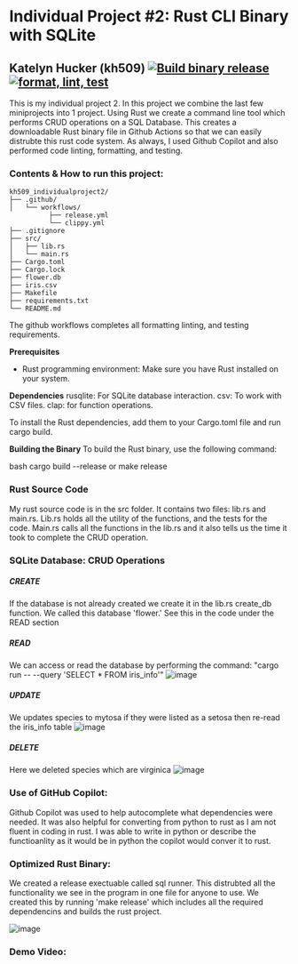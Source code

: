 # Individual Project #2: Rust CLI Binary with SQLite
## Katelyn Hucker (kh509) [![Build binary release](https://github.com/nogibjj/kh509_individualproject2/actions/workflows/release.yml/badge.svg)](https://github.com/nogibjj/kh509_individualproject2/actions/workflows/release.yml) [![format, lint, test](https://github.com/nogibjj/kh509_individualproject2/actions/workflows/format,lint,test.yml/badge.svg)](https://github.com/nogibjj/kh509_individualproject2/actions/workflows/format,lint,test.yml)

This is my individual project 2. In this project we combine the last few miniprojects into 1 project. Using Rust we create a command line tool which performs CRUD operations on a SQL Database. This creates a downloadable Rust binary file in Github Actions so that we can easily distrubte this rust code system. As always, I used Github Copilot and also performed code linting, formatting, and testing. 

### Contents & How to run this project:
```
kh509_individualproject2/
├── .github/
│   └── workflows/
          ├── release.yml
          └── clippy.yml
├── .gitignore
├── src/
│   ├── lib.rs
│   └── main.rs
├── Cargo.toml
├── Cargo.lock
├── flower.db
├── iris.csv
├── Makefile
├── requirements.txt
└── README.md
```
The github workflows completes all formatting linting, and testing requirements. 

**Prerequisites**
- Rust programming environment: Make sure you have Rust installed on your system.

**Dependencies**
rusqlite: For SQLite database interaction.
csv: To work with CSV files.
clap: for function operations. 

To install the Rust dependencies, add them to your Cargo.toml file and run cargo build.

**Building the Binary** 
To build the Rust binary, use the following command:

bash cargo build --release or make release

### Rust Source Code 

My rust source code is in the src folder. It contains two files: lib.rs and main.rs. Lib.rs holds all the utility of the functions, and the tests for the code. Main.rs calls all the functions in the lib.rs and it also tells us the time it took to complete the CRUD operation. 

### SQLite Database: CRUD Operations

  ##### CREATE 
  If the database is not already created we create it in the lib.rs create_db function. We called this database 'flower.' See this in the code under the READ         section
  ##### READ 
  We can access or read the database by performing the command: "cargo run -- --query 'SELECT * FROM iris_info'"
  ![image](https://github.com/nogibjj/kh509_individualproject2/assets/143521756/84a1d67f-5fc5-428d-8039-d68a11d2f03a)
  ##### UPDATE
  We updates species to mytosa if they were listed as a setosa then re-read the iris_info table
  ![image](https://github.com/nogibjj/kh509_individualproject2/assets/143521756/5e05b16c-b00b-4673-ab4f-ce6b7fc26b0d)
  ##### DELETE
  Here we deleted species which are virginica
  ![image](https://github.com/nogibjj/kh509_individualproject2/assets/143521756/ce259f74-6765-4b80-a780-420ed8073926)
  
### Use of GitHub Copilot:

Github Copilot was used to help autocomplete what dependencies were needed. It was also helpful for converting from python to rust as I am not fluent in coding in rust. I was able to write in python or describe the functioanlity as it would be in python the copilot would conver it to rust. 

### Optimized Rust Binary: 

We created a release exectuable called sql runner. This distrubted all the functionality we see in the program in one file for anyone to use. We created this by running 'make release' which includes all the required dependencins and builds the rust project. 

![image](https://github.com/nogibjj/kh509_individualproject2/assets/143521756/c74b116e-64bd-4469-83bc-9db65307850b)


### Demo Video:
